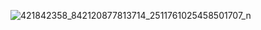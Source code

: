
![421842358_842120877813714_2511761025458501707_n](https://github.com/user-attachments/assets/11207ab3-f1a0-4e3a-844d-dc67661d70b0)
